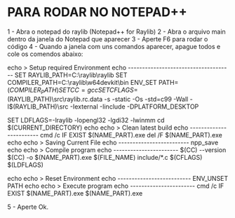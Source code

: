 # PARA RODAR NO NOTEPAD++
1 - Abra o notepad do raylib (Notepad++ for Raylib)
2 - Abra o arquivo main dentro da janela do Notepad que aparecer
3 - Aperte F6 para rodar o código 
4 - Quando a janela com uns comandos aparecer, apague todos e cole os comendos abaixo:

echo > Setup required Environment
echo -------------------------------------
SET RAYLIB_PATH=C:\raylib\raylib
SET COMPILER_PATH=C:\raylib\w64devkit\bin
ENV_SET PATH=$(COMPILER_PATH)
SET CC=gcc
SET CFLAGS=$(RAYLIB_PATH)\src\raylib.rc.data -s -static -Os -std=c99 -Wall -I$(RAYLIB_PATH)\src -Iexternal -Iinclude -DPLATFORM_DESKTOP

SET LDFLAGS=-lraylib -lopengl32 -lgdi32 -lwinmm
cd $(CURRENT_DIRECTORY)
echo
echo > Clean latest build
echo ------------------------
cmd /c IF EXIST $(NAME_PART).exe del /F $(NAME_PART).exe
echo
echo > Saving Current File
echo -------------------------
npp_save
echo
echo > Compile program
echo -----------------------
$(CC) --version
$(CC) -o $(NAME_PART).exe $(FILE_NAME) include/*.c $(CFLAGS) $(LDFLAGS)

echo
echo > Reset Environment
echo --------------------------
ENV_UNSET PATH
echo
echo > Execute program
echo -----------------------
cmd /c IF EXIST $(NAME_PART).exe $(NAME_PART).exe


5 - Aperte Ok.

